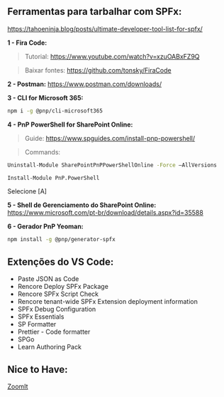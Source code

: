 ## Ferramentas para tarbalhar com SPFx:
https://tahoeninja.blog/posts/ultimate-developer-tool-list-for-spfx/

**1 - Fira Code:** 
> Tutorial:
https://www.youtube.com/watch?v=xzuOABxFZ9Q

> Baixar fontes:
https://github.com/tonsky/FiraCode

**2 - Postman:**
https://www.postman.com/downloads/

**3 - CLI for Microsoft 365:**
```bash
npm i -g @pnp/cli-microsoft365
```
**4 - PnP PowerShell for SharePoint Online:**
> Guide:
https://www.spguides.com/install-pnp-powershell/

> Commands:
```bash
Uninstall-Module SharePointPnPPowerShellOnline -Force –AllVersions

Install-Module PnP.PowerShell

```
Selecione [A]

**5 - Shell de Gerenciamento do SharePoint Online:**
https://www.microsoft.com/pt-br/download/details.aspx?id=35588

**6 - Gerador PnP Yeoman:**
````bash
npm install -g @pnp/generator-spfx
````

## Extenções do VS Code:
- Paste JSON as Code
- Rencore Deploy SPFx Package
- Rencore SPFx Script Check
- Rencore tenant-wide SPFx Extension deployment information
- SPFx Debug Configuration
- SPFx Essentials
- SP Formatter
- Prettier - Code formatter
- SPGo
- Learn Authoring Pack

## Nice to Have:
[ZoomIt](https://learn.microsoft.com/pt-br/sysinternals/downloads/zoomit)